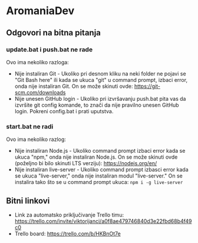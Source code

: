# AromaniaDev
## Odgovori na bitna pitanja
### update.bat i push.bat ne rade
Ovo ima nekoliko razloga:
- Nije instaliran Git - Ukoliko pri desnom kliku na neki folder ne pojavi se "Git Bash here" ili kada se ukuca "git" u command prompt, izbaci error, onda nije instaliran Git. On se može skinuti ovde: https://git-scm.com/downloads
- Nije unesen GitHub login - Ukoliko pri izvršavanju push.bat pita vas da izvršite git config komande, to znači da nije pravilno unesen GitHub login. Pokreni config.bat i prati uputstva.
### start.bat ne radi
Ovo ima nekoliko razlog:
- Nije instaliran Node.js - Ukoliko command prompt izbaci error kada se ukuca "npm," onda nije instaliran Node.js. On se može skinuti ovde (poželjno bi bilo skinuti LTS verziju): https://nodejs.org/en/
- Nije instaliran live-server - Ukoliko command prompt izbasci error kada se ukuca "live-server," onda nije instaliran modul "live-server." On se instalira tako što se u command prompt ukuca: `npm i -g live-server`
## Bitni linkovi
- Link za automatsko priključivanje Trello timu: https://trello.com/invite/viktorijanci/a0f8ae479746840d3e22fbd68b4f49c0
- Trello board: https://trello.com/b/HKBnOt7e
